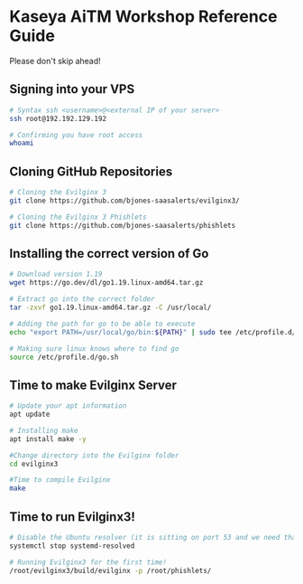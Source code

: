 # Kaseya AiTM Workshop Reference Guide
Please don't skip ahead!


## Signing into your VPS
```bash
# Syntax ssh <username>@<external IP of your server>
ssh root@192.192.129.192

# Confirming you have root access
whoami
```

## Cloning GitHub Repositories
```bash
# Cloning the Evilginx 3 
git clone https://github.com/bjones-saasalerts/evilginx3/

# Cloning the Evilginx 3 Phishlets
git clone https://github.com/bjones-saasalerts/phishlets
```

## Installing the correct version of Go
```bash
# Download version 1.19
wget https://go.dev/dl/go1.19.linux-amd64.tar.gz

# Extract go into the correct folder
tar -zxvf go1.19.linux-amd64.tar.gz -C /usr/local/

# Adding the path for go to be able to execute
echo "export PATH=/usr/local/go/bin:${PATH}" | sudo tee /etc/profile.d/go.sh

# Making sure linux knows where to find go
source /etc/profile.d/go.sh
```

## Time to make Evilginx Server
```bash
# Update your apt information
apt update

# Installing make
apt install make -y

#Change directory into the Evilginx folder
cd evilginx3

#Time to compile Evilginx
make
```

## Time to run Evilginx3!

```bash
# Disable the Ubuntu resolver (it is sitting on port 53 and we need that port)
systemctl stop systemd-resolved

# Running Evilginx3 for the first time!
/root/evilginx3/build/evilginx -p /root/phishlets/
```

